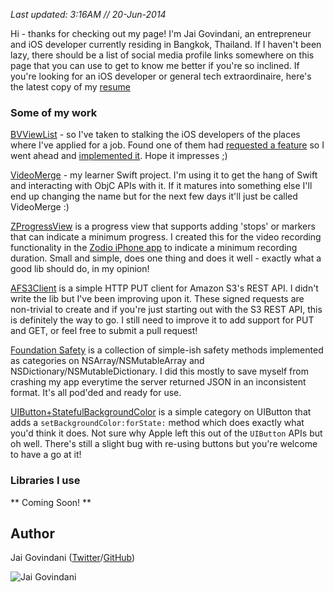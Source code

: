 _Last updated: 3:16AM // 20-Jun-2014_

Hi - thanks for checking out my page! I'm Jai Govindani, an entrepreneur and iOS developer currently residing in Bangkok, Thailand. If I haven't been lazy, there should be a list of social media profile links somewhere on this page that you can use to get to know me better if you're so inclined. If you're looking for an iOS developer or general tech extraordinaire, here's the latest copy of my [resume](http://jai.github.io/resume.pdf)

### Some of my work

[BVViewList](https://github.com/Bogidon/BVViewList) - so I've taken to stalking the iOS developers of the places where I've applied for a job. Found one of them had [requested a feature](https://github.com/Bogidon/BVViewList/issues/1) so I went ahead and [implemented it](https://github.com/Bogidon/BVViewList/pull/5). Hope it impresses ;)

[VideoMerge](https://github.com/jai/VideoMerge) - my learner Swift project. I'm using it to get the hang of Swift and interacting with ObjC APIs with it. If it matures into something else I'll end up changing the name but for the next few days it'll just be called VideoMerge :)

[ZProgressView](https://github.com/zodio/ZProgressView) is a progress view that supports adding 'stops' or markers that can indicate a minimum progress. I created this for the video recording functionality in the [Zodio iPhone app](http://i.zodio.com) to indicate a minimum recording duration. Small and simple, does one thing and does it well - exactly what a good lib should do, in my opinion!

[AFS3Client](https://github.com/jai/AFS3Client) is a simple HTTP PUT client for Amazon S3's REST API. I didn't write the lib but I've been improving upon it. These signed requests are non-trivial to create and if you're just starting out with the S3 REST API, this is definitely the way to go. I still need to improve it to add support for PUT and GET, or feel free to submit a pull request!

[Foundation Safety](https://github.com/jai/FoundationSafety)
is a collection of simple-ish safety methods implemented as categories on NSArray/NSMutableArray and NSDictionary/NSMutableDictionary. I did this mostly to save myself from crashing my app everytime the server returned JSON in an inconsistent format. It's all pod'ded and ready for use.

[UIButton+StatefulBackgroundColor](https://github.com/jai/UIButton-StatefulBackgroundColor) is a simple category on UIButton that adds a `setBackgroundColor:forState:` method which does exactly what you'd think it does. Not sure why Apple left this out of the `UIButton` APIs but oh well. There's still a slight bug with re-using buttons but you're welcome to have a go at it!

### Libraries I use

** Coming Soon! **

## Author

Jai Govindani ([Twitter](http://twitter.com/govindani)/[GitHub](http://github.com/jai))

![Jai Govindani](http://www.gravatar.com/avatar/02d49226e1b8a638012d45ffba5b657b?s=200)